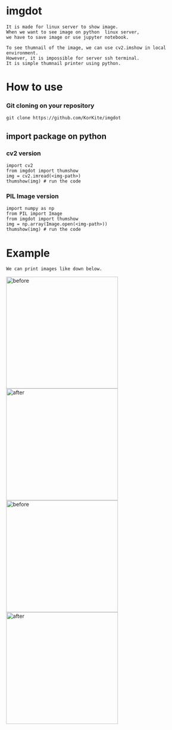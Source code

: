 # imgdot
    It is made for linux server to show image.
    When we want to see image on python  linux server, 
    we have to save image or use jupyter notebook.

    To see thumnail of the image, we can use cv2.imshow in local environment.
    However, it is impossible for server ssh terminal.
    It is simple thumnail printer using python.
    
# How to use
### Git cloning on your repository
    git clone https://github.com/KorKite/imgdot
    
## import package on python
### cv2 version
    import cv2
    from imgdot import thumshow
    img = cv2.imread(<img-path>)
    thumshow(img) # run the code

### PIL Image version
    import numpy as np
    from PIL import Image
    from imgdot import thumshow
    img = np.array(Image.open(<img-path>))
    thumshow(img) # run the code

# Example
    We can print images like down below.
<img width="300" alt="before" src="https://user-images.githubusercontent.com/50725139/140743113-9db67704-0a93-4f58-9542-a893b915a543.png">
<img width="300" alt="after" src="https://user-images.githubusercontent.com/50725139/140743199-64cac4d2-08be-4b23-9f21-393b2577bc51.png">

<img width="300" alt="before" src="https://user-images.githubusercontent.com/50725139/140743399-5daf658c-085e-44f5-8e65-d9821f53512d.png">
<img width="300" alt="after" src="https://user-images.githubusercontent.com/50725139/140743425-35af69bf-3aca-4105-9c3b-4540b846ad7f.png">
